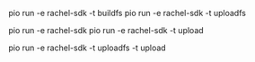 pio run -e rachel-sdk -t buildfs
pio run -e rachel-sdk -t uploadfs

pio run -e rachel-sdk
pio run -e rachel-sdk -t upload

pio run -e rachel-sdk -t uploadfs -t upload

